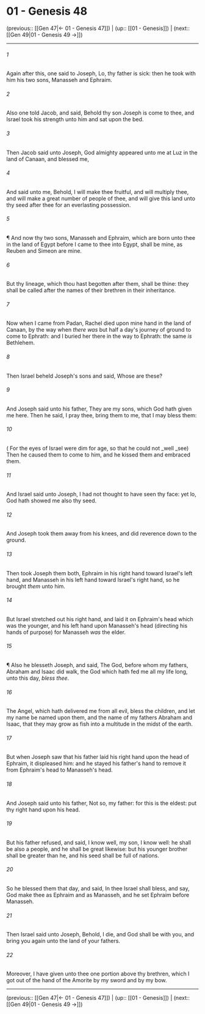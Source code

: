 # 01 - Genesis 48

(previous:: [[Gen 47|← 01 - Genesis 47]]) | (up:: [[01 - Genesis]]) | (next:: [[Gen 49|01 - Genesis 49 →]])

***


###### 1 
Again after this, one said to Joseph, Lo, thy father is sick: then he took with him his two sons, Manasseh and Ephraim. 

###### 2 
Also one told Jacob, and said, Behold thy son Joseph is come to thee, and Israel took his strength unto him and sat upon the bed. 

###### 3 
Then Jacob said unto Joseph, God almighty appeared unto me at Luz in the land of Canaan, and blessed me, 

###### 4 
And said unto me, Behold, I will make thee fruitful, and will multiply thee, and will make a great number of people of thee, and will give this land unto thy seed after thee for an everlasting possession. 

###### 5 
¶ And now thy two sons, Manasseh and Ephraim, which are born unto thee in the land of Egypt before I came to thee into Egypt, shall be mine, as Reuben and Simeon are mine. 

###### 6 
But thy lineage, which thou hast begotten after them, shall be thine: they shall be called after the names of their brethren in their inheritance. 

###### 7 
Now when I came from Padan, Rachel died upon mine hand in the land of Canaan, by the way when _there was_ but half a day's journey of ground to come to Ephrath: and I buried her there in the way to Ephrath: the same _is_ Bethlehem. 

###### 8 
Then Israel beheld Joseph's sons and said, Whose are these? 

###### 9 
And Joseph said unto his father, They are my sons, which God hath given me here. Then he said, I pray thee, bring them to me, that I may bless them: 

###### 10 
( For the eyes of Israel were dim for age, so that he could not _well _see) Then he caused them to come to him, and he kissed them and embraced them. 

###### 11 
And Israel said unto Joseph, I had not thought to have seen thy face: yet lo, God hath showed me also thy seed. 

###### 12 
And Joseph took them away from his knees, and did reverence down to the ground. 

###### 13 
Then took Joseph them both, Ephraim in his right hand toward Israel's left hand, and Manasseh in his left hand toward Israel's right hand, so he brought _them_ unto him. 

###### 14 
But Israel stretched out his right hand, and laid it on Ephraim's head which was the younger, and his left hand upon Manasseh's head (directing his hands of purpose) for Manasseh _was_ the elder. 

###### 15 
¶ Also he blesseth Joseph, and said, The God, before whom my fathers, Abraham and Isaac did walk, the God which hath fed me all my life long, unto this day, _bless thee_. 

###### 16 
The Angel, which hath delivered me from all evil, bless the children, and let my name be named upon them, and the name of my fathers Abraham and Isaac, that they may grow as fish into a multitude in the midst of the earth. 

###### 17 
But when Joseph saw that his father laid his right hand upon the head of Ephraim, it displeased him: and he stayed his father's hand to remove it from Ephraim's head to Manasseh's head. 

###### 18 
And Joseph said unto his father, Not so, my father: for this is the eldest: put thy right hand upon his head. 

###### 19 
But his father refused, and said, I know well, my son, I know well: he shall be also a people, and he shall be great likewise: but his younger brother shall be greater than he, and his seed shall be full of nations. 

###### 20 
So he blessed them that day, and said, In thee Israel shall bless, and say, God make thee as Ephraim and as Manasseh, and he set Ephraim before Manasseh. 

###### 21 
Then Israel said unto Joseph, Behold, I die, and God shall be with you, and bring you again unto the land of your fathers. 

###### 22 
Moreover, I have given unto thee one portion above thy brethren, which I got out of the hand of the Amorite by my sword and by my bow.

***

(previous:: [[Gen 47|← 01 - Genesis 47]]) | (up:: [[01 - Genesis]]) | (next:: [[Gen 49|01 - Genesis 49 →]])
